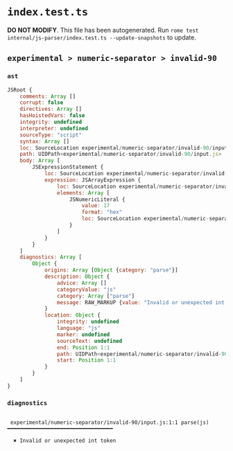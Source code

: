# `index.test.ts`

**DO NOT MODIFY**. This file has been autogenerated. Run `rome test internal/js-parser/index.test.ts --update-snapshots` to update.

## `experimental > numeric-separator > invalid-90`

### `ast`

```javascript
JSRoot {
	comments: Array []
	corrupt: false
	directives: Array []
	hasHoistedVars: false
	integrity: undefined
	interpreter: undefined
	sourceType: "script"
	syntax: Array []
	loc: SourceLocation experimental/numeric-separator/invalid-90/input.js 1:0-2:0
	path: UIDPath<experimental/numeric-separator/invalid-90/input.js>
	body: Array [
		JSExpressionStatement {
			loc: SourceLocation experimental/numeric-separator/invalid-90/input.js 1:0-1:9
			expression: JSArrayExpression {
				loc: SourceLocation experimental/numeric-separator/invalid-90/input.js 1:0-1:9
				elements: Array [
					JSNumericLiteral {
						value: 17
						format: "hex"
						loc: SourceLocation experimental/numeric-separator/invalid-90/input.js 1:1-1:8
					}
				]
			}
		}
	]
	diagnostics: Array [
		Object {
			origins: Array [Object {category: "parse"}]
			description: Object {
				advice: Array []
				categoryValue: "js"
				category: Array ["parse"]
				message: RAW_MARKUP {value: "Invalid or unexpected int token"}
			}
			location: Object {
				integrity: undefined
				language: "js"
				marker: undefined
				sourceText: undefined
				end: Position 1:1
				path: UIDPath<experimental/numeric-separator/invalid-90/input.js>
				start: Position 1:1
			}
		}
	]
}
```

### `diagnostics`

```

 experimental/numeric-separator/invalid-90/input.js:1:1 parse(js) ━━━━━━━━━━━━━━━━━━━━━━━━━━━━━━━━━━

  ✖ Invalid or unexpected int token


```
